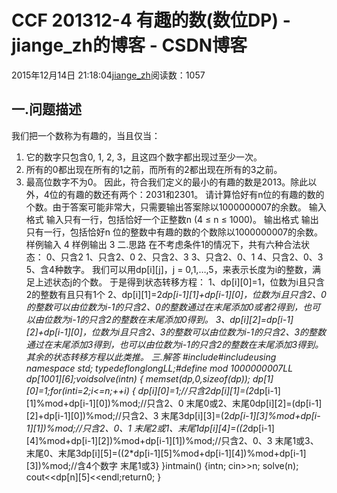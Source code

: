 
# CCF 201312-4 有趣的数(数位DP) - jiange_zh的博客 - CSDN博客


2015年12月14日 21:18:04[jiange_zh](https://me.csdn.net/jiange_zh)阅读数：1057



## 一.问题描述
我们把一个数称为有趣的，当且仅当：
1. 它的数字只包含0, 1, 2, 3，且这四个数字都出现过至少一次。
2. 所有的0都出现在所有的1之前，而所有的2都出现在所有的3之前。
3. 最高位数字不为0。
因此，符合我们定义的最小的有趣的数是2013。除此以外，4位的有趣的数还有两个：2031和2301。
请计算恰好有n位的有趣的数的个数。由于答案可能非常大，只需要输出答案除以1000000007的余数。
输入格式
输入只有一行，包括恰好一个正整数n (4 ≤ n ≤ 1000)。
输出格式
输出只有一行，包括恰好n 位的整数中有趣的数的个数除以1000000007的余数。
样例输入
4
样例输出
3
二.思路
在不考虑条件1的情况下，共有六种合法状态：
0、只含2
1、只含2、0
2、只含2、3
3、只含2、0、1
4、只含2、0、3
5、含4种数字。
我们可以用dp[i][j]，j = 0,1,…,5，来表示长度为i的整数，满足上述状态j的个数。
于是得到状态转移方程：
1、dp[i][0]=1，位数为i且只含2的整数有且只有1个
2、dp[i][1]=2*dp[i-1][1]+dp[i-1][0]，位数为i且只含2、0的整数可以由位数为i-1的只含2、0的整数通过在末尾添加0或者2得到，也可以由位数为i-1的只含2的整数在末尾添加0得到。
3、dp[i][2]=dp[i-1][2]+dp[i-1][0]，位数为i且只含2、3的整数可以由位数为i-1的只含2、3的整数通过在末尾添加3得到，也可以由位数为i-1的只含2的整数在末尾添加3得到。
其余的状态转移方程以此类推。
三.解答
\#include<cstring>\#include<iostream>using namespace std;
typedeflonglongLL;\#define mod 1000000007LL dp[1001][6];voidsolve(intn)
{
    memset(dp,0,sizeof(dp));
    dp[1][0]=1;for(inti=2;i<=n;++i)
    {
        dp[i][0]=1;//只含2dp[i][1]=(2*dp[i-1][1]%mod+dp[i-1][0])%mod;//只含2、0  末尾0或2、末尾0dp[i][2]=(dp[i-1][2]+dp[i-1][0])%mod;//只含2、3 末尾3dp[i][3]=(2*dp[i-1][3]%mod+dp[i-1][1])%mod;//只含2、0、1 末尾2或1、末尾1dp[i][4]=((2*dp[i-1][4]%mod+dp[i-1][2])%mod+dp[i-1][1])%mod;//只含2、0、3 末尾1或3、末尾0、末尾3dp[i][5]=((2*dp[i-1][5]%mod+dp[i-1][4])%mod+dp[i-1][3])%mod;//含4个数字  末尾1或3}
}intmain()
{intn;
    cin>>n;
    solve(n);
    cout<<dp[n][5]<<endl;return0;
}

